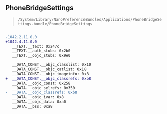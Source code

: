 ## PhoneBridgeSettings

> `/System/Library/NanoPreferenceBundles/Applications/PhoneBridgeSettings.bundle/PhoneBridgeSettings`

```diff

-1042.2.11.0.0
+1042.4.11.0.0
   __TEXT.__text: 0x247c
   __TEXT.__auth_stubs: 0x2b0
   __TEXT.__objc_stubs: 0x9e0

   __DATA_CONST.__objc_classlist: 0x10
   __DATA_CONST.__objc_catlist: 0x18
   __DATA_CONST.__objc_imageinfo: 0x8
+  __DATA_CONST.__objc_classrefs: 0xb8
   __DATA.__objc_const: 0x258
   __DATA.__objc_selrefs: 0x350
-  __DATA.__objc_classrefs: 0xb8
   __DATA.__objc_ivar: 0x8
   __DATA.__objc_data: 0xa0
   __DATA.__bss: 0xa8

```
